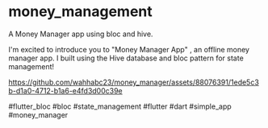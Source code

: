 # money_management

A Money Manager app using bloc and hive.

I'm excited to introduce you to "Money Manager App" , an offline money manager app.
I built using the Hive database and bloc pattern for state management!


https://github.com/wahhabc23/money_manager/assets/88076391/1ede5c3b-d1a0-4712-b1a6-e4fd3d00c39e

#flutter_bloc #bloc #state_management #flutter #dart #simple_app #money_manager
